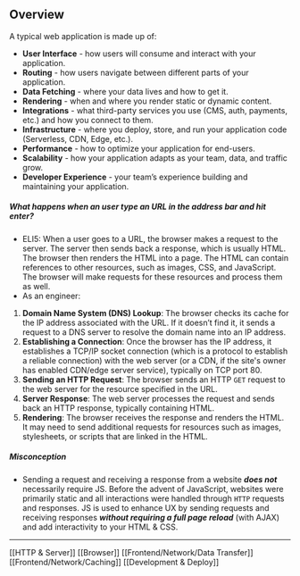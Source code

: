 ## Overview
A typical web application is made up of:
-   **User Interface** - how users will consume and interact with your application.
-   **Routing** - how users navigate between different parts of your application.
-   **Data Fetching** - where your data lives and how to get it.
-   **Rendering** - when and where you render static or dynamic content.
-   **Integrations** - what third-party services you use (CMS, auth, payments, etc.) and how you connect to them.
-   **Infrastructure** - where you deploy, store, and run your application code (Serverless, CDN, Edge, etc.).
-   **Performance** - how to optimize your application for end-users.
-   **Scalability** - how your application adapts as your team, data, and traffic grow.
-   **Developer Experience** - your team’s experience building and maintaining your application.

##### What happens when an user type an URL in the address bar and hit enter?
- ELI5: When a user goes to a URL, the browser makes a request to the server. The server then sends back a response, which is usually HTML. The browser then renders the HTML into a page. The HTML can contain references to other resources, such as images, CSS, and JavaScript. The browser will make requests for these resources and process them as well.
- As an engineer:
1. **Domain Name System (DNS) Lookup**: The browser checks its cache for the IP address associated with the URL. If it doesn’t find it, it sends a request to a DNS server to resolve the domain name into an IP address.
2. **Establishing a Connection**: Once the browser has the IP address, it establishes a TCP/IP socket connection (which is a protocol to establish a reliable connection) with the web server (or a CDN, if the site's owner has enabled CDN/edge server service), typically on TCP port 80.
3. **Sending an HTTP Request**: The browser sends an HTTP `GET` request to the web server for the resource specified in the URL.
4. **Server Response**: The web server processes the request and sends back an HTTP response, typically containing HTML.
5. **Rendering**: The browser receives the response and renders the HTML. It may need to send additional requests for resources such as images, stylesheets, or scripts that are linked in the HTML.
##### Misconception
- Sending a request and receiving a response from a website ***does not*** necessarily require JS. Before the advent of JavaScript, websites were primarily static and all interactions were handled through `HTTP` requests and responses.
  JS is used to enhance UX by sending requests and receiving responses ***without requiring a full page reload*** (with AJAX) and add interactivity to your HTML & CSS.

---

[[HTTP & Server]]
[[Browser]]
[[Frontend/Network/Data Transfer]]
[[Frontend/Network/Caching]]
[[Development & Deploy]]
